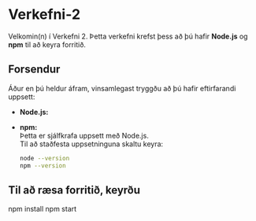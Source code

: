 # Verkefni-2

Velkomin(n) í Verkefni 2. Þetta verkefni krefst þess að þú hafir **Node.js** og **npm** til að keyra forritið.

## Forsendur

Áður en þú heldur áfram, vinsamlegast tryggðu að þú hafir eftirfarandi uppsett:

- **Node.js:**  

- **npm:**  
  Þetta er sjálfkrafa uppsett með Node.js.  
  Til að staðfesta uppsetninguna skaltu keyra:
  ```bash
  node --version
  npm --version

## Til að ræsa forritið, keyrðu
  npm install
  npm start

